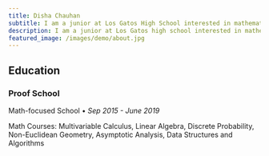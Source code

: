 ```yaml
---
title: Disha Chauhan
subtitle: I am a junior at Los Gatos High School interested in mathematics, bioinformatics, and inter-disciplinary fields.
description: I am a junior at Los Gatos high school interested in mathematics, bioinformatics, and inter-disciplinary fields.
featured_image: /images/demo/about.jpg
---
```

        
 <h2><span>Education</span></h2>
 <h3>Proof School</h3>
  <p>Math-focused School <span>&bull;</span> <em class="date">Sep 2015 - June 2019</em></p>
<p> Math Courses: Multivariable Calculus, Linear Algebra, Discrete Probability, Non-Euclidean Geometry, Asymptotic Analysis, Data Structures and Algorithms </p>
               

